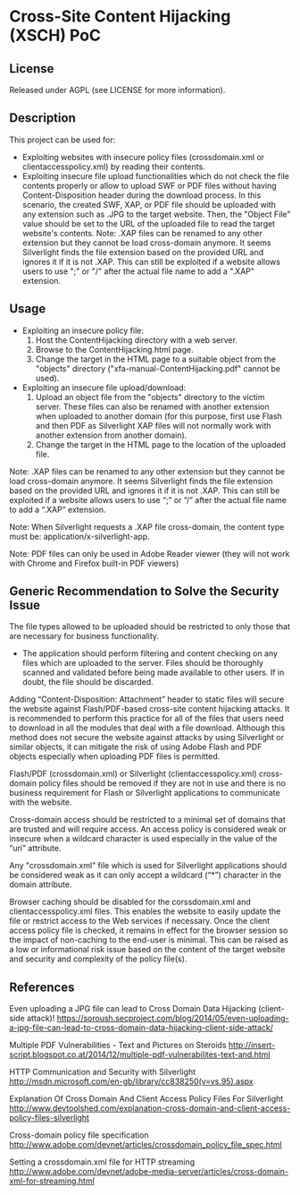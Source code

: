 Cross-Site Content Hijacking (XSCH) PoC
=======================================
License
-------
Released under AGPL (see LICENSE for more information).

Description
-----------
This project can be used for:
- Exploiting websites with insecure policy files (crossdomain.xml or clientaccesspolicy.xml) by reading their contents.
- Exploiting insecure file upload functionalities which do not check the file contents properly or allow to upload SWF or PDF files without having Content-Disposition header during the download process. In this scenario, the created SWF, XAP, or PDF file should be uploaded with any extension such as .JPG to the target website. Then, the "Object File" value should be set to the URL of the uploaded file to read the target website's contents.
Note: .XAP files can be renamed to any other extension but they cannot be load cross-domain anymore. It seems Silverlight finds the file extension based on the provided URL and ignores it if it is not .XAP. This can still be exploited if a website allows users to use ";" or "/" after the actual file name to add a ".XAP" extension.


Usage
-----
- Exploiting an insecure policy file:
  1) Host the ContentHijacking directory with a web server.
  2) Browse to the ContentHijacking.html page.
  3) Change the target in the HTML page to a suitable object from the "objects" directory ("xfa-manual-ContentHijacking.pdf" cannot be used).
- Exploiting an insecure file upload/download: 
  1) Upload an object file from the "objects" directory to the victim server. These files can also be renamed with another extension when uploaded to another domain (for this purpose, first use Flash and then PDF as Silverlight XAP files will not normally work with another extension from another domain).
  2) Change the target in the HTML page to the location of the uploaded file.

Note: .XAP files can be renamed to any other extension but they cannot be load cross-domain anymore. It seems Silverlight finds the file extension based on the provided URL and ignores it if it is not .XAP. This can still be exploited if a website allows users to use “;” or “/” after the actual file name to add a “.XAP” extension.

Note: When Silverlight requests a .XAP file cross-domain, the content type must be: application/x-silverlight-app.

Note: PDF files can only be used in Adobe Reader viewer (they will not work with Chrome and Firefox built-in PDF viewers)

Generic Recommendation to Solve the Security Issue
--------------------------------------------------
The file types allowed to be uploaded should be restricted to only those that are necessary for business functionality.
* The application should perform filtering and content checking on any files which are uploaded to the server. Files should be thoroughly scanned and validated before being made available to other users. If in doubt, the file should be discarded.

Adding “Content-Disposition: Attachment” header to static files will secure the website against Flash/PDF-based cross-site content hijacking attacks. It is recommended to perform this practice for all of the files that users need to download in all the modules that deal with a file download. Although this method does not secure the website against attacks by using Silverlight or similar objects, it can mitigate the risk of using Adobe Flash and PDF objects especially when uploading PDF files is permitted.

Flash/PDF (crossdomain.xml) or Silverlight (clientaccesspolicy.xml) cross-domain policy files should be removed if they are not in use and there is no business requirement for Flash or Silverlight applications to communicate with the website.

Cross-domain access should be restricted to a minimal set of domains that are trusted and will require access. An access policy is considered weak or insecure when a wildcard character is used especially in the value of the “uri” attribute.

Any "crossdomain.xml" file which is used for Silverlight applications should be considered weak as it can only accept a wildcard (“*”) character in the domain attribute.

Browser caching should be disabled for the corssdomain.xml and clientaccesspolicy.xml files. This enables the website to easily update the file or restrict access to the Web services if necessary. Once the client access policy file is checked, it remains in effect for the browser session so the impact of non-caching to the end-user is minimal. This can be raised as a low or informational risk issue based on the content of the target website and security and complexity of the policy file(s).

References
----------
Even uploading a JPG file can lead to Cross Domain Data Hijacking (client-side attack)!
https://soroush.secproject.com/blog/2014/05/even-uploading-a-jpg-file-can-lead-to-cross-domain-data-hijacking-client-side-attack/

Multiple PDF Vulnerabilities - Text and Pictures on Steroids
http://insert-script.blogspot.co.at/2014/12/multiple-pdf-vulnerabilites-text-and.html

HTTP Communication and Security with Silverlight
http://msdn.microsoft.com/en-gb/library/cc838250(v=vs.95).aspx

Explanation Of Cross Domain And Client Access Policy Files For Silverlight
http://www.devtoolshed.com/explanation-cross-domain-and-client-access-policy-files-silverlight

Cross-domain policy file specification
http://www.adobe.com/devnet/articles/crossdomain_policy_file_spec.html

Setting a crossdomain.xml file for HTTP streaming
http://www.adobe.com/devnet/adobe-media-server/articles/cross-domain-xml-for-streaming.html
